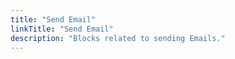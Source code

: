 ```yaml
---
title: "Send Email"
linkTitle: "Send Email"
description: "Blocks related to sending Emails."
---
```

